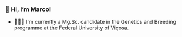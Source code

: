 ### 👋 Hi, I’m Marco!
- 👨🏻‍💻 I'm currently a Mg.Sc. candidate in the Genetics and Breeding programme at the Federal University of Viçosa.
